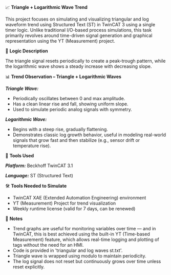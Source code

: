 📈 **Triangle + Logarithmic Wave Trend**

This project focuses on simulating and visualizing triangular and log waveform trend using Structured Text (ST) in TwinCAT 3 using a single timer logic. Unlike traditional I/O-based process simulations, this task primarily revolves around time-driven signal generation and graphical representation using the YT (Measurement) project.

🧩 **Logic Description**

The triangle signal resets periodically to create a peak-trough pattern, while the logarithmic wave shows a steady increase with decreasing slope.

📊 **Trend Observation – Triangle + Logarithmic Waves**

_**Triangle Wave:**_

- Periodically oscillates between 0 and max amplitude.
- Has a clean linear rise and fall, showing uniform slope.
- Used to simulate periodic analog signals with symmetry.

_**Logarithmic Wave:**_

- Begins with a steep rise, gradually flattening.
- Demonstrates classic log growth behavior, useful in modeling real-world signals that grow fast and then stabilize (e.g., sensor drift or temperature rise).

 🔧 **Tools Used**
 
_**Platform:**_ Beckhoff TwinCAT 3.1

_**Language:**_ ST (Structured Text)

🛠️ **Tools Needed to Simulate**

- TwinCAT XAE (Extended Automation Engineering) environment
- YT (Measurement) Project for trend visualization
- Weekly runtime license (valid for 7 days, can be renewed)
  
📌 **Notes**

- Trend graphs are useful for monitoring variables over time — and in TwinCAT, this is best achieved using the built-in YT (Time-based Measurement) feature, which allows real-time logging and plotting of tags without the need for an HMI.
- Code is provided in 'triangular and log waves st.txt'.
- Triangle wave is wrapped using modulo to maintain periodicity.
- The log signal does not reset but continuously grows over time unless reset explicitly.
